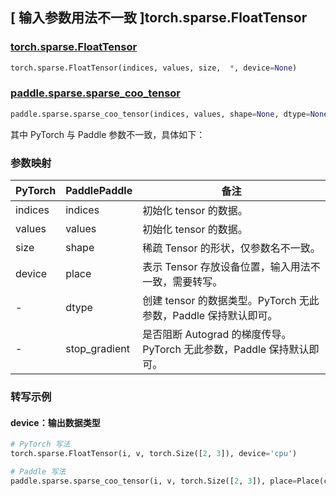 ## [ 输入参数用法不一致 ]torch.sparse.FloatTensor

### [torch.sparse.FloatTensor](https://pytorch.org/docs/stable/generated/torch.cuda.comm.broadcast.html#torch.cuda.comm.broadcast)

```python
torch.sparse.FloatTensor(indices, values, size,  *, device=None)
```

### [paddle.sparse.sparse_coo_tensor](https://www.paddlepaddle.org.cn/documentation/docs/zh/develop/api/paddle/sparse/sparse_coo_tensor_cn.html#sparse-coo-tensor)

```python
paddle.sparse.sparse_coo_tensor(indices, values, shape=None, dtype=None, place=None, stop_gradient=True)
```

其中 PyTorch 与 Paddle 参数不一致，具体如下：

### 参数映射

| PyTorch | PaddlePaddle | 备注                                                         |
| ------- | ------------ | ------------------------------------------------------------ |
| indices  | indices       | 初始化 tensor 的数据。 |
| values | values          | 初始化 tensor 的数据。                                           |
| size     | shape            | 稀疏 Tensor 的形状，仅参数名不一致。          |
| device       | place        | 表示 Tensor 存放设备位置，输入用法不一致，需要转写。    |
| -       | dtype      | 创建 tensor 的数据类型。PyTorch 无此参数，Paddle 保持默认即可。    |
| -       | stop_gradient      | 是否阻断 Autograd 的梯度传导。PyTorch 无此参数，Paddle 保持默认即可。    |
### 转写示例

#### device：输出数据类型

```python
# PyTorch 写法
torch.sparse.FloatTensor(i, v, torch.Size([2, 3]), device='cpu')

# Paddle 写法
paddle.sparse.sparse_coo_tensor(i, v, torch.Size([2, 3]), place=Place(cpu))
